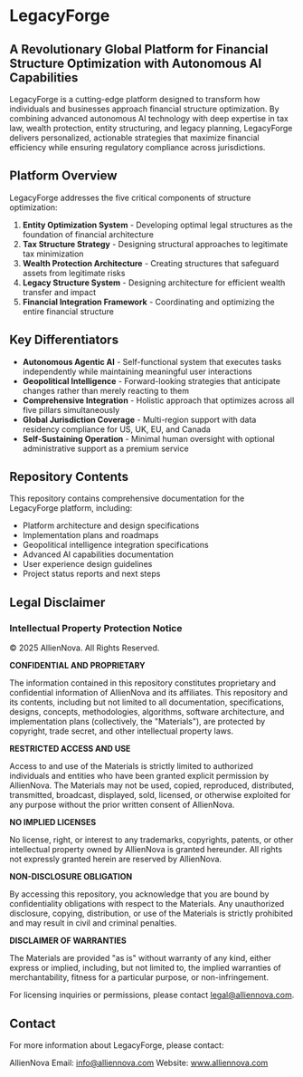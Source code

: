 # LegacyForge

## A Revolutionary Global Platform for Financial Structure Optimization with Autonomous AI Capabilities

LegacyForge is a cutting-edge platform designed to transform how individuals and businesses approach financial structure optimization. By combining advanced autonomous AI technology with deep expertise in tax law, wealth protection, entity structuring, and legacy planning, LegacyForge delivers personalized, actionable strategies that maximize financial efficiency while ensuring regulatory compliance across jurisdictions.

## Platform Overview

LegacyForge addresses the five critical components of structure optimization:

1. **Entity Optimization System** - Developing optimal legal structures as the foundation of financial architecture
2. **Tax Structure Strategy** - Designing structural approaches to legitimate tax minimization
3. **Wealth Protection Architecture** - Creating structures that safeguard assets from legitimate risks
4. **Legacy Structure System** - Designing architecture for efficient wealth transfer and impact
5. **Financial Integration Framework** - Coordinating and optimizing the entire financial structure

## Key Differentiators

- **Autonomous Agentic AI** - Self-functional system that executes tasks independently while maintaining meaningful user interactions
- **Geopolitical Intelligence** - Forward-looking strategies that anticipate changes rather than merely reacting to them
- **Comprehensive Integration** - Holistic approach that optimizes across all five pillars simultaneously
- **Global Jurisdiction Coverage** - Multi-region support with data residency compliance for US, UK, EU, and Canada
- **Self-Sustaining Operation** - Minimal human oversight with optional administrative support as a premium service

## Repository Contents

This repository contains comprehensive documentation for the LegacyForge platform, including:

- Platform architecture and design specifications
- Implementation plans and roadmaps
- Geopolitical intelligence integration specifications
- Advanced AI capabilities documentation
- User experience design guidelines
- Project status reports and next steps

## Legal Disclaimer

### Intellectual Property Protection Notice

© 2025 AllienNova. All Rights Reserved.

**CONFIDENTIAL AND PROPRIETARY**

The information contained in this repository constitutes proprietary and confidential information of AllienNova and its affiliates. This repository and its contents, including but not limited to all documentation, specifications, designs, concepts, methodologies, algorithms, software architecture, and implementation plans (collectively, the "Materials"), are protected by copyright, trade secret, and other intellectual property laws.

**RESTRICTED ACCESS AND USE**

Access to and use of the Materials is strictly limited to authorized individuals and entities who have been granted explicit permission by AllienNova. The Materials may not be used, copied, reproduced, distributed, transmitted, broadcast, displayed, sold, licensed, or otherwise exploited for any purpose without the prior written consent of AllienNova.

**NO IMPLIED LICENSES**

No license, right, or interest to any trademarks, copyrights, patents, or other intellectual property owned by AllienNova is granted hereunder. All rights not expressly granted herein are reserved by AllienNova.

**NON-DISCLOSURE OBLIGATION**

By accessing this repository, you acknowledge that you are bound by confidentiality obligations with respect to the Materials. Any unauthorized disclosure, copying, distribution, or use of the Materials is strictly prohibited and may result in civil and criminal penalties.

**DISCLAIMER OF WARRANTIES**

The Materials are provided "as is" without warranty of any kind, either express or implied, including, but not limited to, the implied warranties of merchantability, fitness for a particular purpose, or non-infringement.

For licensing inquiries or permissions, please contact legal@alliennova.com.

## Contact

For more information about LegacyForge, please contact:

AllienNova
Email: info@alliennova.com
Website: www.alliennova.com
